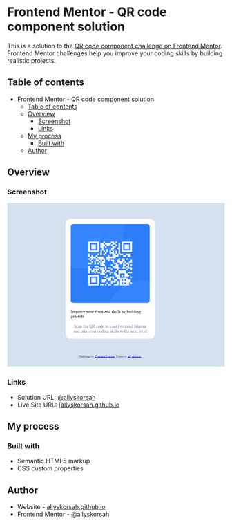 # Frontend Mentor - QR code component solution

This is a solution to the [QR code component challenge on Frontend Mentor](https://www.frontendmentor.io/challenges/qr-code-component-iux_sIO_H). Frontend Mentor challenges help you improve your coding skills by building realistic projects.

## Table of contents

- [Frontend Mentor - QR code component solution](#frontend-mentor---qr-code-component-solution)
  - [Table of contents](#table-of-contents)
  - [Overview](#overview)
    - [Screenshot](#screenshot)
    - [Links](#links)
  - [My process](#my-process)
    - [Built with](#built-with)
  - [Author](#author)

## Overview

### Screenshot

![Screenshot](./screenshot.png)

### Links

- Solution URL: [@allyskorsah](https://www.frontendmentor.io/solutions/qr-code-component-design-e5x9E4N729)
- Live Site URL: [[allyskorsah.github.io](https://allyskorsah.github.io/QR-Code-Component-Design/)

## My process

### Built with

- Semantic HTML5 markup
- CSS custom properties

## Author

- Website - [allyskorsah.github.io](https://allyskorsah.github.io/QR-Code-Component-Design/)
- Frontend Mentor - [@allyskorsah](https://www.frontendmentor.io/profile/allyskorsah)
